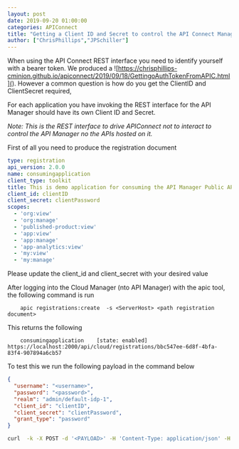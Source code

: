 ```yaml
---
layout: post
date: 2019-09-20 01:00:00
categories: APIConnect
title: "Getting a Client ID and Secret to control the API Connect Management REST Interface"  
author: ["ChrisPhillips","JPSchiller"]
---
```


When using the API Connect REST interface  you need to identify yourself with a bearer token. We produced a
![https://chrisphillips-cminion.github.io/apiconnect/2019/09/18/GettingoAuthTokenFromAPIC.html](<guide on how to get this bearer token a few days ago>). However a common question is how do you get the ClientID and ClientSecret required,

<!--more-->

For each application you have invoking the REST interface for the API Manager should have its own Client ID and Secret.

_Note: This is the REST interface to drive APIConnect not to interact to control the API Manager no the APIs hosted on it._

First of all you need to produce the registration document

```yaml
type: registration
api_version: 2.0.0
name: consumingapplication
client_type: toolkit
title: This is demo application for consuming the API Manager Public APIs
client_id: clientID
client_secret: clientPassword
scopes:
  - 'org:view'
  - 'org:manage'
  - 'published-product:view'
  - 'app:view'
  - 'app:manage'
  - 'app-analytics:view'
  - 'my:view'
  - 'my:manage'
```

Please update the client_id and client_secret with your desired value

After logging into the Cloud Manager (nto API Manager) with the apic tool, the following command is run
```
    apic registrations:create  -s <ServerHost> <path registration document>
```
This returns the following
```
    consumingapplication    [state: enabled]   https://localhost:2000/api/cloud/registrations/bbc547ee-6d8f-4bfa-83f4-907894a6cb57   
```
To test this we run the following payload in the command below

```json
{
  "username": "<username>",
  "password": "<password>",
  "realm": "admin/default-idp-1",
  "client_id": "clientID",
  "client_secret": "clientPassword",
  "grant_type": "password"
}
```

```bash
curl  -k -X POST -d '<PAYLOAD>' -H 'Content-Type: application/json' -H 'Accept: application/json' https://localhost:2000/api/token
```
